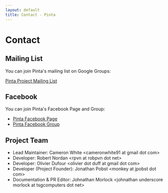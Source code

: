 ```yaml
---
layout: default
title: Contact - Pinta
---
```

# Contact

## Mailing List

You can join Pinta's mailing list on Google Groups:

[Pinta Project Mailing List][1]

## Facebook

You can join Pinta's Facebook Page and Group:

* [Pinta Facebook Page][2]
* [Pinta Facebook Group][3]

## Project Team

* Lead Maintainer: Cameron White &lt;cameronwhite91 at gmail dot com&gt;
* Developer: Robert Nordan &lt;rpvn at robpvn dot net&gt;
* Developer: Olivier Dufour &lt;olivier dot duff at gmail dot com&gt;
* Developer (Project Founder): Jonathan Pobst &lt;monkey at jpobst dot com&gt;
* Documentation & PR Editor: Johnathan Morlock &lt;johnathan underscore morlock at tsgcomputers dot net&gt;

[1]: http://groups.google.com/group/pinta?hl=en
[2]: http://www.facebook.com/pages/Pinta/249343198437410
[3]: http://www.facebook.com/groups/198103533589299/
